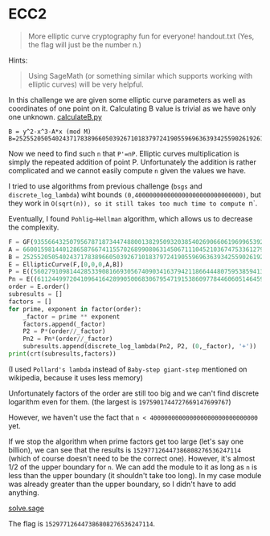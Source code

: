 # ECC2

> More elliptic curve cryptography fun for everyone! handout.txt (Yes, the flag will just be the number n.)

Hints:

> Using SageMath (or something similar which supports working with elliptic curves) will be very helpful.

In this challenge we are given some elliptic curve parameters as well as coordinates of one point on it.
Calculating B value is trivial as we have only one unknown. [calculateB.py](calculateB.py)
```
B = y^2-x^3-A*x (mod M)
B=25255205054024371783896605039267101837972419055969636393425590261926131199030
```

Now we need to find such `n` that `P'=nP`. Elliptic curves multiplication is simply the repeated addition of point P.
Unfortunately the addition is rather complicated and we cannot easily compute `n` given the values we have.

I tried to use algorithms from previous challenge (`bsgs` and `discrete_log_lambda`) wiht bounds `(0,400000000000000000000000000000)`, but they work in `O(sqrt(n)), so it still takes too much time to compute `n`.

Eventually, I found `Pohlig–Hellman` algorithm, which allows us to decrease the complexity.

```python
F = GF(93556643250795678718734474880013829509320385402690660619699653921022012489089)
A = 66001598144012865876674115570268990806314506711104521036747533612798434904785
B = 25255205054024371783896605039267101837972419055969636393425590261926131199030
E = EllipticCurve(F,[0,0,0,A,B])
P = E((56027910981442853390816693056740903416379421186644480759538594137486160388926,65533262933617146434438829354623658858649726233622196512439589744498050226926))
Pn = E((61124499720410964164289905006830679547191538609778446060514645905829507254103,2595146854028317060979753545310334521407008629091560515441729386088057610440))
order = E.order()
subresults = []
factors = []
for prime, exponent in factor(order):
	_factor = prime ** exponent
	factors.append(_factor)
	P2 = P*(order//_factor)
	Pn2 = Pn*(order//_factor)
	subresults.append(discrete_log_lambda(Pn2, P2, (0,_factor), '+'))
print(crt(subresults,factors))
```
(I used `Pollard's lambda` instead of `Baby-step giant-step` mentioned on wikipedia, because it uses less memory)

Unfortunately factors of the order are still too big and we can't find discrete logarithm even for them. (the largest is `1975901744727669147699767`)

However, we haven't use the fact that `n < 400000000000000000000000000000` yet.

If we stop the algorithm when prime factors get too large (let's say one billion), we can see that the results is `152977126447386808276536247114` (which of course doesn't need to be the correct one).
However, it's almost 1/2 of the upper boundary for `n`. We can add the module to it as long as `n` is less than the upper boundary (it shouldn't take too long).
In my case module was already greater than the upper boundary, so I didn't have to add anything.

[solve.sage](solve.sage)

The flag is `152977126447386808276536247114`.